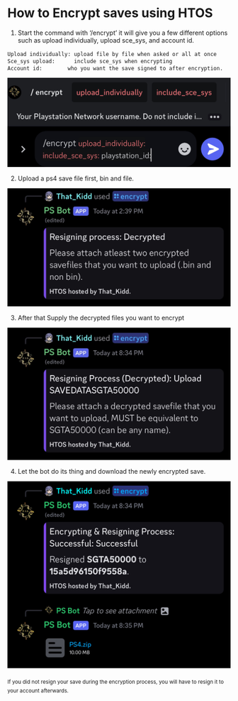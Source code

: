 # How to Encrypt saves using HTOS


1. Start the command with ‘/encrypt’ it will give you a few different options such as upload individually, upload sce_sys, and account id. 

```
Upload individually: upload file by file when asked or all at once 
Sce_sys upload:      include sce_sys when encrypting
Account id:        who you want the save signed to after encryption. 
```

![encrypt options](../../crc/pics/encrypt_options.png)

2. Upload a ps4 save file first, bin and file. 

![encrypt 1](../../crc/pics/encrypt_1.jpg)

3. After that Supply the decrypted files you want to encrypt

![encrypt 2](../../crc/pics/encrypt_2.jpg)

4. Let the bot do its thing and download the newly encrypted save. 

![encrypt 3](../../crc/pics/encrypt_3.jpg)

<sub>If you did not resign your save during the encryption process, you will have to resign it to your account afterwards.</sub>